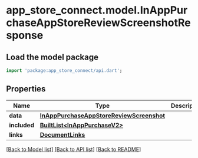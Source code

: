 # app_store_connect.model.InAppPurchaseAppStoreReviewScreenshotResponse

## Load the model package
```dart
import 'package:app_store_connect/api.dart';
```

## Properties
Name | Type | Description | Notes
------------ | ------------- | ------------- | -------------
**data** | [**InAppPurchaseAppStoreReviewScreenshot**](InAppPurchaseAppStoreReviewScreenshot.md) |  | 
**included** | [**BuiltList&lt;InAppPurchaseV2&gt;**](InAppPurchaseV2.md) |  | [optional] 
**links** | [**DocumentLinks**](DocumentLinks.md) |  | 

[[Back to Model list]](../README.md#documentation-for-models) [[Back to API list]](../README.md#documentation-for-api-endpoints) [[Back to README]](../README.md)


